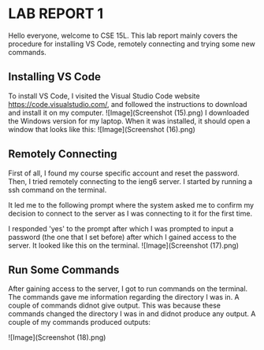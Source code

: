 # **LAB REPORT 1**
Hello everyone, welcome to CSE 15L. This lab report mainly covers the procedure for installing VS Code, remotely connecting and trying some new commands.
## **Installing VS Code**
To install VS Code, I visited the Visual Studio Code website https://code.visualstudio.com/, and followed the instructions to download and install it on my computer. 
![Image](Screenshot (15).png)
I downloaded the Windows version for my laptop. When it was installed, it should open a window that looks like this:
![Image](Screenshot (16).png)
## **Remotely Connecting**
First of all, I found my course specific account and reset the password. Then, I tried remotely connecting to the ieng6 server. I started by running a ssh command on the terminal. 

It led me to the following prompt where the system asked me to confirm my decision to connect to the server as I was connecting to it for the first time.

I responded 'yes' to the prompt after which I was prompted to input a password (the one that I set before) after which I gained access to the server. It looked like this on the terminal.
![Image](Screenshot (17).png)
## **Run Some Commands**
After gaining access to the server, I got to run commands on the terminal. The commands gave me information regarding the directory I was in. A couple of commands didnot give output. This was because these commands changed the directory I was in and didnot produce any output. A couple of my commands produced outputs:

![Image](Screenshot (18).png)

